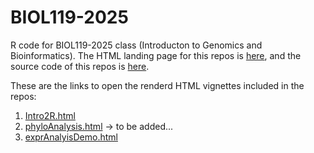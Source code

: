 # BIOL119-2025
R code for BIOL119-2025 class (Introducton to Genomics and Bioinformatics). The HTML landing page for this repos is [here](https://girke.bioinformatics.ucr.edu/BIOL119-2025/), and the 
source code of this repos is [here](https://github.com/tgirke/BIOL119-2025).

These are the links to open the renderd HTML vignettes included in the repos:

1. [Intro2R.html](https://girke.bioinformatics.ucr.edu/BIOL119-2025/Intro2R.html)
2. [phyloAnalysis.html]() -> to be added...
3. [exprAnalyisDemo.html](https://girke.bioinformatics.ucr.edu/BIOL119-2025/exprAnalyisDemo.html)

